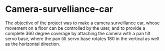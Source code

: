 # Camera-survelliance-car
The objective of the project was to make a camera surveillance car, whose movement on a floor can be controlled by the user, and to provide a complete 360 degree coverage by attaching the camera with a pan tilt servo base, where the pan tilt servo base rotates 180 in the vertical as well as the horizontal direction. 
